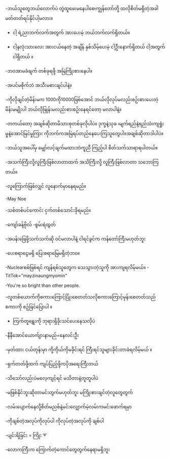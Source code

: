 -ဘယ်သူတွေဘယ်လောက်ပဲ တွဲထူဖေးမနေပါစေ၊ကျွန်တော်တို့ ထလိုစိတ်မရှိတဲ့အခါ  မတ်တတ်ရပ်နိုင်ပါ့မလား။

- ငါ့ ရဲ့ညာဘက်လက်အတွက် အားပေးမဲ့ ဘယ်ဘက်လက်ရှိတယ်။

- ငါ့နလုံးသားလေး အားငယ်နေတဲ့ အချိန်
နှစ်သိမ့်ပေးမဲ့ ငါ့ဦးနောက်ရှိတယ် 
ငါ့အတွက်ငါရှိတယ် ။

-ဘဝအာမခံချက် တစ်ခုရဖို့ အမြဲကြိုးစားနေပါ။

-အပင်မစိုက်ဘဲ အသီးမစားချင်ပါနဲ့။

-ကိုလိုချင်တဲ့မိန်းမက 1000ကို10000ဖြစ်အောင်
ဘယ်လိုလုပ်မလည်းစဥ်းစားပေးတဲ့မိန်းမမျိုးပါ
ဘယ်လိုဖြုန်းမလည်းစားစဥ်းနေရင်တော့ မလာပါနဲ့။

-တကယ်တော့ အချစ်ဆိုတာမိသားစုတစ်ခုလိုပါပဲ။
ဒုက္ခနဲ့သုခ ၊မျက်ရည်နဲ့ရည်သံ၊ကျရှုံးမှုနဲ့အောင်မြင်မှုကြား ကိုဘက်ကအမြဲရပ်တည်နေပေးကြသူတွေပါ။အချစ်ဆိုတာဒါပါပဲ။

-ဘယ်သူအပေါ်မှ မျှော်လင့်ချက်မထားဘဲကူညီ ကြည့်ပါ စိတ်သက်သာရာရပါတယ်။

-အသက်ကြီးလို့လူကြီးဖြစ်လာတာထက်
အသိကြီးလို့ လူကြီးဖြစ်လာတာ သဘောကြတယ်။

-လူကြောက်ဖြစ်လျှင် လူနောက်မှာနေရမည်။

-May Noe

-သစ်တစ်ပင်ကောင်း ငှက်တစ်သောင်းခိုရမည်။

-ကျော်ခန့်ဗိုလ် 
-စွမ်းရဲထွတ်

-အပန်းဖြေဖို့သက်သက်ဆို ဝင်မလာပါနဲ့ 
ငါရင်ခွင်က ကန်တော်ကြီးမဟုတ်ဘူး 

-​ပေးစရာငွေမရှိ ပြေးစရာမြေမရှိတဲ့ဘ၀။

-Nuclearစစ်ဖြစ်ရင် ကျန်ရစ်သူတွေက သေသွားတဲ့သူကို အားကျရလိမ့်မယ်။
-TitTok="mayzinaungmyomin"

-You're so bright than other people.

-လူတစ်ယောက်ကိုစကားကြောင့်ပြုံးစေတတ်သလိုစကားကြောင့်မုန်းစေတတ်သည်
စကားကို စဥ်ခြင်ပြောပါ ။

- ကြက်တူရွှေးကို ဘုရားရှိခိုးသင်ပေးနေသလိုပဲ 

-နီနီအောင်ယောက်ျားနာမည်=နေလင်းဦး

-မှတ်ထား ငယ်တုန်းမှာ ကို့ကိုယ်ကိုမခိုင်းရင် ကြီးရင်သူများခိုင်းတာခံရလိမ့်မယ် ။

-ရှက်တတ်ဖို့ထက် ကျပ်​ပြည့်ဖို့ကပိုအရေးကြီးတယ်

-သိသော်လည်းပဲမလေ့ကျင့်ရင် မသိတာနဲ့တူတူပါပဲ

-မဖြစ်နိုင်ဘူးဆိုတာမင်းတွက်မဟုတ်ဘူး
မကြိုးစားချင်တဲ့လူတွေတွက်

-လမ်းပျောက်နေလို့စိတ်မညစ်နဲ့မင်းလျှောက်မဲ့လမ်းကမင်းဖောက်ရမှာ

-ကိုချစ်တဲ့အလုပ်ကိုလုပ်ပါ
ကိုလုပ်တဲ့အလုပ်ကို ချစ်ပါ

-ပျင်းရိခြင်း = ကြိုး ➰

-လောကကြီးက ကြောက်တဲ့ကောင်တွေတွက်နေရာမရှိဘူး 


